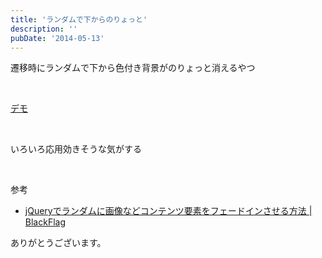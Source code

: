 ```yaml
---
title: 'ランダムで下からのりょっと'
description: ''
pubDate: '2014-05-13'
---
```


<p>遷移時にランダムで下から色付き背景がのりょっと消えるやつ</p>
<p>&nbsp;</p>
<p><a href="https://archive.yuheijotaki.com/demo/colors/">デモ</a></p>
<p>&nbsp;</p>
<p>いろいろ応用効きそうな気がする</p>
<p>&nbsp;</p>
<p>参考</p>
<ul>
<li><a href="http://black-flag.net/jquery/20130327-4522.html">jQueryでランダムに画像などコンテンツ要素をフェードインさせる方法 | BlackFlag</a></li>
</ul>
<p>ありがとうございます。</p>
